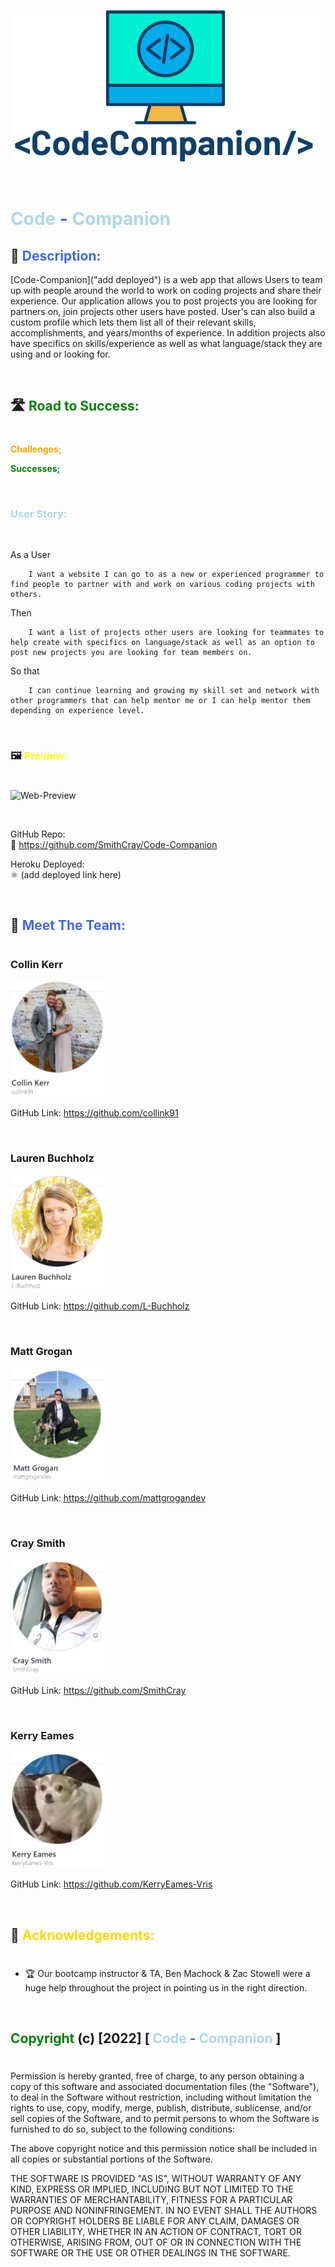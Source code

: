 ![Web-Preview](./src/Style/img/CodeCompanion.png)

<br>

# <span style="color:lightblue">Code</span> <span style="color:royalblue"> - </span> <span style="color:lightblue">Companion</span>

## 🧐 <span style="color:royalblue">**Description:**</span>

[Code-Companion]("add deployed") is a web app that allows Users to team up with people around the world to work on coding projects and share their experience. Our application allows you to post projects you are looking for partners on, join projects other users have posted. User's can also build a custom profile which lets them list all of their relevant skills, accomplishments, and years/months of experience. In addition projects also have specifics on skills/experience as well as what language/stack they are using and or looking for.

<br>

## 🛣️ <span style="color:green">**Road to Success:**</span>

#

<span style="color:orange">**Challenges;**</span>

<span style="color:green">**Successes;**</span>

<br>

### <span style="color:lightblue">**User Story:**</span>

<br>

As a User

        I want a website I can go to as a new or experienced programmer to find people to partner with and work on various coding projects with others.

Then

        I want a list of projects other users are looking for teammates to help create with specifics on language/stack as well as an option to post new projects you are looking for team members on.

So that

        I can continue learning and growing my skill set and network with other programmers that can help mentor me or I can help mentor them depending on experience level.

<br>

### 🖼️ <span style="color:yellow">**Preview:**</span>

#

![Web-Preview](assets\images\milehiPreview.PNG)

<br>

GitHub Repo:
<br>
🔗 https://github.com/SmithCray/Code-Companion

Heroku Deployed:
<br>
⚛️ (add deployed link here)

<br>

## 🎈 <span style="color:royalblue">**Meet The Team:**</span>

#

### **Collin Kerr**

<img src="./src/Style/img/p2collin.png" alt="Collin GitHub" width="150px">

GitHub Link: https://github.com/collink91

<br>

### **Lauren Buchholz**

<img src="./src/Style/img/p2lauren.png" alt="Lauren GitHub" width="150px">

GitHub Link: https://github.com/L-Buchholz

<br>

### **Matt Grogan**

<img src="./src/Style/img/P2MattG.png" alt="Matt GitHub" width="150px">

GitHub Link: https://github.com/mattgrogandev

<br>

### **Cray Smith**

<img src="./src/Style/img/p2cray.png" alt="Cray GitHub" width="150px">

GitHub Link: https://github.com/SmithCray

<br>

### **Kerry Eames**

<img src="./src/Style/img/P2KerryE.png" alt="Kerry GitHub" width="150px">

GitHub Link: https://github.com/KerryEames-Vris

<br>

## 🎉 <span style="color:Gold">**Acknowledgements:**</span>

#

- 🏆 Our bootcamp instructor & TA, Ben Machock & Zac Stowell were a huge help throughout the project in pointing us in the right direction.

<br>

## <span style="color:green">Copyright</span> (c) [2022] [ <span style="color:lightblue">Code</span> <span style="color:royalblue"> - </span> <span style="color:lightblue">Companion</span> ]

#

Permission is hereby granted, free of charge, to any person obtaining a copy
of this software and associated documentation files (the "Software"), to deal
in the Software without restriction, including without limitation the rights
to use, copy, modify, merge, publish, distribute, sublicense, and/or sell
copies of the Software, and to permit persons to whom the Software is
furnished to do so, subject to the following conditions:

The above copyright notice and this permission notice shall be included in all
copies or substantial portions of the Software.

THE SOFTWARE IS PROVIDED "AS IS", WITHOUT WARRANTY OF ANY KIND, EXPRESS OR
IMPLIED, INCLUDING BUT NOT LIMITED TO THE WARRANTIES OF MERCHANTABILITY,
FITNESS FOR A PARTICULAR PURPOSE AND NONINFRINGEMENT. IN NO EVENT SHALL THE
AUTHORS OR COPYRIGHT HOLDERS BE LIABLE FOR ANY CLAIM, DAMAGES OR OTHER
LIABILITY, WHETHER IN AN ACTION OF CONTRACT, TORT OR OTHERWISE, ARISING FROM,
OUT OF OR IN CONNECTION WITH THE SOFTWARE OR THE USE OR OTHER DEALINGS IN THE
SOFTWARE.
